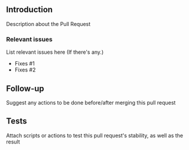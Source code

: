 <!--
RULES:
 - DO NOT use the GitHub Web Editor.
 - Copy-pasted code should be Explained briefly on the PR Description. Otherwise, The PR will be closed.
 - Just like the last rule, Make sure you can explain your changes. If you can't provide a good explanation of changes, your PR may be rejected.
 - DO NOT create a pull request with commits that exist in another pull request.
 - Observe proper code formatting.
 - Use TABS and NOT SPACES.
 - Code and comments should be written in English.
 - Use descriptive commit titles.
 - Only one change per commit.
 - It is inadvisable to create pull requests with large commits. (IT'LL BE HARD TO REVIEW)
 - You may be asked to rebase your pull request.
 
Code Syntax:
 - Opening braces MUST go on the same line, and MUST have spaces before.
 - else if MUST be written as elseif.
 - Code MUST use tabs for indenting.
 - Long arrays MAY be split across multiple lines, where each subsequent line is indented once.
 - Files MUST use only the <?php tag.
 - Files MUST NOT have an ending ?> tag.
 - Code MUST use namespaces.
 - Strings SHOULD use the double quote " except when the single quote is required.
 - All code SHOULD have parameter and type declarations where possible.
 - Strict types SHOULD be enabled on NEW files where it is sensible to do so.

-->
## Introduction
Description about the Pull Request

### Relevant issues
List relevant issues here (If there's any.)
* Fixes #1
* Fixes #2

## Follow-up
Suggest any actions to be done before/after merging this pull request

## Tests
Attach scripts or actions to test this pull request's stability, as well as the result